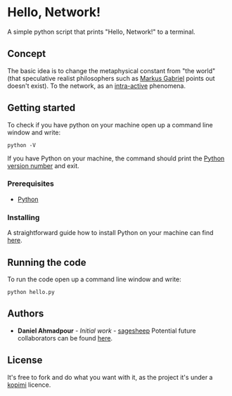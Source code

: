 # Hello, Network!
A simple python script that prints "Hello, Network!" to a terminal.

## Concept
The basic idea is to change the metaphysical constant from "the world" (that speculative realist philosophers such as [Markus Gabriel](https://www.youtube.com/watch?v=_0vbXcRcHNA) points out doesn't exist). To the network, as an [intra-active](https://www.youtube.com/watch?v=v0SnstJoEec) phenomena.

## Getting started
To check if you have python on your machine open up a command line window and write:
```
python -V
```
If you have Python on your machine, the command should print the [Python version number](https://docs.python.org/3/using/cmdline.html#cmdoption-v) and exit. 
### Prerequisites
* [Python](https://wiki.python.org/moin/BeginnersGuide/Download)

### Installing 
A straightforward guide how to install Python on your machine can find [here](https://wiki.python.org/moin/BeginnersGuide/Download).

## Running the code
To run the code open up a command line window and write:
```
python hello.py
```
## Authors
* **Daniel Ahmadpour** - *Initial work* - [sagesheep](https://github.com/sagesheep)
Potential future collaborators can be found [here](https://github.com/sagesheep/hello-network/contributors).

## License
It's free to fork and do what you want with it, as the project it's under a  [kopimi](http://www.kopimi.com/) licence.
